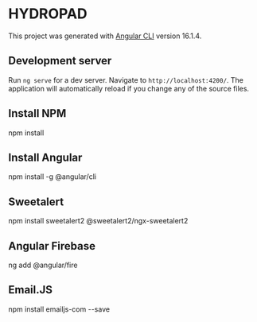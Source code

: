 # HYDROPAD

This project was generated with [Angular CLI](https://github.com/angular/angular-cli) version 16.1.4.

## Development server

Run `ng serve` for a dev server. Navigate to `http://localhost:4200/`. The application will automatically reload if you change any of the source files.

## Install NPM
npm install

## Install Angular
npm install -g @angular/cli


## Sweetalert

npm install sweetalert2 @sweetalert2/ngx-sweetalert2

## Angular Firebase

ng add @angular/fire

## Email.JS 

npm install emailjs-com --save
